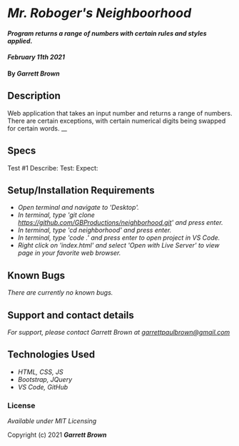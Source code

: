 # _Mr. Roboger's Neighboorhood_

#### _Program returns a range of numbers with certain rules and styles applied._
#### _February 11th 2021_

#### By _**Garrett Brown**_

## Description
Web application that takes an input number and returns a range of numbers. There are certain exceptions, with certain numerical digits being swapped for certain words.
__

## Specs

Test #1
Describe:
Test:
Expect:




## Setup/Installation Requirements


* _Open terminal and navigate to 'Desktop'._
* _In terminal, type 'git clone https://github.com/GBProductions/neighborhood.git' and press enter._
* _In terminal, type 'cd neighborhood' and press enter._
* _In terminal, type 'code .' and press enter to open project in VS Code._
* _Right click on 'index.html' and select 'Open with Live Server' to view page in your favorite web browser._


## Known Bugs

_There are currently no known bugs._

## Support and contact details

_For support, please contact Garrett Brown at <garrettpaulbrown@gmail.com>_

## Technologies Used

* _HTML, CSS, JS_
* _Bootstrap, JQuery_
* _VS Code, GitHub_

### License

*Available under MIT Licensing*

Copyright (c) 2021 **_Garrett Brown_**